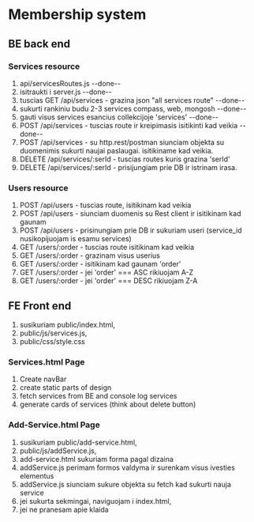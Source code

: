 # Membership system

## BE back end

### Services resource

1. api/servicesRoutes.js --done--
2. isitraukti i server.js --done--
3. tuscias GET /api/services - grazina json "all services route" --done--
4. sukurti rankiniu budu 2-3 services compass, web, mongosh --done--
5. gauti visus services esancius collekcijoje 'services' --done--
6. POST /api/services - tuscias route ir kreipimasis isitikinti kad veikia --done--
7. POST /api/services - su http.rest/postman siunciam objekta su duomenimis sukurti naujai paslaugai. isitikiname kad veikia.
8. DELETE /api/services/:serId - tuscias routes kuris grazina 'serId'
9. DELETE /api/services/:serId - prisijungiam prie DB ir istrinam irasa.

### Users resource

1. POST /api/users - tuscias route, isitikinam kad veikia
2. POST /api/users - siunciam duomenis su Rest client ir isitikinam kad gaunam
3. POST /api/users - prisinungiam prie DB ir sukuriam useri (service_id nusikopijuojam is esamu services)
4. GET /users/:order - tuscias route isitikinam kad veikia
5. GET /users/:order - grazinam visus userius
6. GET /users/:order - isitikinam kad gaunam 'order'
7. GET /users/:order - jei 'order' === ASC rikiuojam A-Z
8. GET /users/:order - jei 'order' === DESC rikiuojam Z-A

## FE Front end

1. susikuriam public/index.html,
2. public/js/services.js,
3. public/css/style.css

### Services.html Page

1. Create navBar
2. create static parts of design
3. fetch services from BE and console log services
4. generate cards of services (think about delete button)

### Add-Service.html Page

1. susikuriam public/add-service.html,
2. public/js/addService.js,
3. add-service.html sukuriam forma pagal dizaina
4. addService.js perimam formos valdyma ir surenkam visus ivesties elementus
5. addService.js siunciam sukure objekta su fetch kad sukurti nauja service
6. jei sukurta sekmingai, naviguojam i index.html,
7. jei ne pranesam apie klaida
